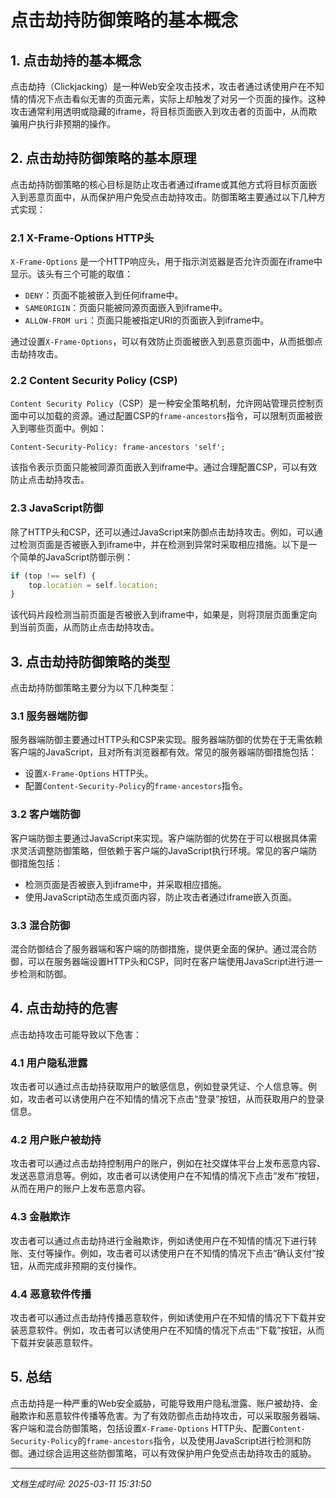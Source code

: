 # 点击劫持防御策略的基本概念

## 1. 点击劫持的基本概念

点击劫持（Clickjacking）是一种Web安全攻击技术，攻击者通过诱使用户在不知情的情况下点击看似无害的页面元素，实际上却触发了对另一个页面的操作。这种攻击通常利用透明或隐藏的iframe，将目标页面嵌入到攻击者的页面中，从而欺骗用户执行非预期的操作。

## 2. 点击劫持防御策略的基本原理

点击劫持防御策略的核心目标是防止攻击者通过iframe或其他方式将目标页面嵌入到恶意页面中，从而保护用户免受点击劫持攻击。防御策略主要通过以下几种方式实现：

### 2.1 X-Frame-Options HTTP头

`X-Frame-Options` 是一个HTTP响应头，用于指示浏览器是否允许页面在iframe中显示。该头有三个可能的取值：

- `DENY`：页面不能被嵌入到任何iframe中。
- `SAMEORIGIN`：页面只能被同源页面嵌入到iframe中。
- `ALLOW-FROM uri`：页面只能被指定URI的页面嵌入到iframe中。

通过设置`X-Frame-Options`，可以有效防止页面被嵌入到恶意页面中，从而抵御点击劫持攻击。

### 2.2 Content Security Policy (CSP)

`Content Security Policy`（CSP）是一种安全策略机制，允许网站管理员控制页面中可以加载的资源。通过配置CSP的`frame-ancestors`指令，可以限制页面被嵌入到哪些页面中。例如：

```
Content-Security-Policy: frame-ancestors 'self';
```

该指令表示页面只能被同源页面嵌入到iframe中。通过合理配置CSP，可以有效防止点击劫持攻击。

### 2.3 JavaScript防御

除了HTTP头和CSP，还可以通过JavaScript来防御点击劫持攻击。例如，可以通过检测页面是否被嵌入到iframe中，并在检测到异常时采取相应措施。以下是一个简单的JavaScript防御示例：

```javascript
if (top !== self) {
    top.location = self.location;
}
```

该代码片段检测当前页面是否被嵌入到iframe中，如果是，则将顶层页面重定向到当前页面，从而防止点击劫持攻击。

## 3. 点击劫持防御策略的类型

点击劫持防御策略主要分为以下几种类型：

### 3.1 服务器端防御

服务器端防御主要通过HTTP头和CSP来实现。服务器端防御的优势在于无需依赖客户端的JavaScript，且对所有浏览器都有效。常见的服务器端防御措施包括：

- 设置`X-Frame-Options` HTTP头。
- 配置`Content-Security-Policy`的`frame-ancestors`指令。

### 3.2 客户端防御

客户端防御主要通过JavaScript来实现。客户端防御的优势在于可以根据具体需求灵活调整防御策略，但依赖于客户端的JavaScript执行环境。常见的客户端防御措施包括：

- 检测页面是否被嵌入到iframe中，并采取相应措施。
- 使用JavaScript动态生成页面内容，防止攻击者通过iframe嵌入页面。

### 3.3 混合防御

混合防御结合了服务器端和客户端的防御措施，提供更全面的保护。通过混合防御，可以在服务器端设置HTTP头和CSP，同时在客户端使用JavaScript进行进一步检测和防御。

## 4. 点击劫持的危害

点击劫持攻击可能导致以下危害：

### 4.1 用户隐私泄露

攻击者可以通过点击劫持获取用户的敏感信息，例如登录凭证、个人信息等。例如，攻击者可以诱使用户在不知情的情况下点击“登录”按钮，从而获取用户的登录信息。

### 4.2 用户账户被劫持

攻击者可以通过点击劫持控制用户的账户，例如在社交媒体平台上发布恶意内容、发送恶意消息等。例如，攻击者可以诱使用户在不知情的情况下点击“发布”按钮，从而在用户的账户上发布恶意内容。

### 4.3 金融欺诈

攻击者可以通过点击劫持进行金融欺诈，例如诱使用户在不知情的情况下进行转账、支付等操作。例如，攻击者可以诱使用户在不知情的情况下点击“确认支付”按钮，从而完成非预期的支付操作。

### 4.4 恶意软件传播

攻击者可以通过点击劫持传播恶意软件，例如诱使用户在不知情的情况下下载并安装恶意软件。例如，攻击者可以诱使用户在不知情的情况下点击“下载”按钮，从而下载并安装恶意软件。

## 5. 总结

点击劫持是一种严重的Web安全威胁，可能导致用户隐私泄露、账户被劫持、金融欺诈和恶意软件传播等危害。为了有效防御点击劫持攻击，可以采取服务器端、客户端和混合防御策略，包括设置`X-Frame-Options` HTTP头、配置`Content-Security-Policy`的`frame-ancestors`指令，以及使用JavaScript进行检测和防御。通过综合运用这些防御策略，可以有效保护用户免受点击劫持攻击的威胁。

---

*文档生成时间: 2025-03-11 15:31:50*






















